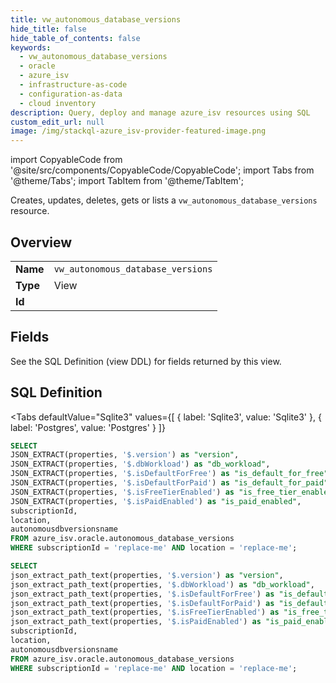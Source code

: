 ```yaml
--- 
title: vw_autonomous_database_versions
hide_title: false
hide_table_of_contents: false
keywords:
  - vw_autonomous_database_versions
  - oracle
  - azure_isv
  - infrastructure-as-code
  - configuration-as-data
  - cloud inventory
description: Query, deploy and manage azure_isv resources using SQL
custom_edit_url: null
image: /img/stackql-azure_isv-provider-featured-image.png
---
```


import CopyableCode from '@site/src/components/CopyableCode/CopyableCode';
import Tabs from '@theme/Tabs';
import TabItem from '@theme/TabItem';

Creates, updates, deletes, gets or lists a <code>vw_autonomous_database_versions</code> resource.

## Overview
<table><tbody>
<tr><td><b>Name</b></td><td><code>vw_autonomous_database_versions</code></td></tr>
<tr><td><b>Type</b></td><td>View</td></tr>
<tr><td><b>Id</b></td><td><CopyableCode code="azure_isv.oracle.vw_autonomous_database_versions" /></td></tr>
</tbody></table>

## Fields

See the SQL Definition (view DDL) for fields returned by this view.

## SQL Definition

<Tabs
defaultValue="Sqlite3"
values={[
{ label: 'Sqlite3', value: 'Sqlite3' },
{ label: 'Postgres', value: 'Postgres' }
]}
>
<TabItem value="Sqlite3">

```sql
SELECT
JSON_EXTRACT(properties, '$.version') as "version",
JSON_EXTRACT(properties, '$.dbWorkload') as "db_workload",
JSON_EXTRACT(properties, '$.isDefaultForFree') as "is_default_for_free",
JSON_EXTRACT(properties, '$.isDefaultForPaid') as "is_default_for_paid",
JSON_EXTRACT(properties, '$.isFreeTierEnabled') as "is_free_tier_enabled",
JSON_EXTRACT(properties, '$.isPaidEnabled') as "is_paid_enabled",
subscriptionId,
location,
autonomousdbversionsname
FROM azure_isv.oracle.autonomous_database_versions
WHERE subscriptionId = 'replace-me' AND location = 'replace-me';
```

</TabItem>
<TabItem value="Postgres">

```sql
SELECT
json_extract_path_text(properties, '$.version') as "version",
json_extract_path_text(properties, '$.dbWorkload') as "db_workload",
json_extract_path_text(properties, '$.isDefaultForFree') as "is_default_for_free",
json_extract_path_text(properties, '$.isDefaultForPaid') as "is_default_for_paid",
json_extract_path_text(properties, '$.isFreeTierEnabled') as "is_free_tier_enabled",
json_extract_path_text(properties, '$.isPaidEnabled') as "is_paid_enabled",
subscriptionId,
location,
autonomousdbversionsname
FROM azure_isv.oracle.autonomous_database_versions
WHERE subscriptionId = 'replace-me' AND location = 'replace-me';
```

</TabItem>
</Tabs>

